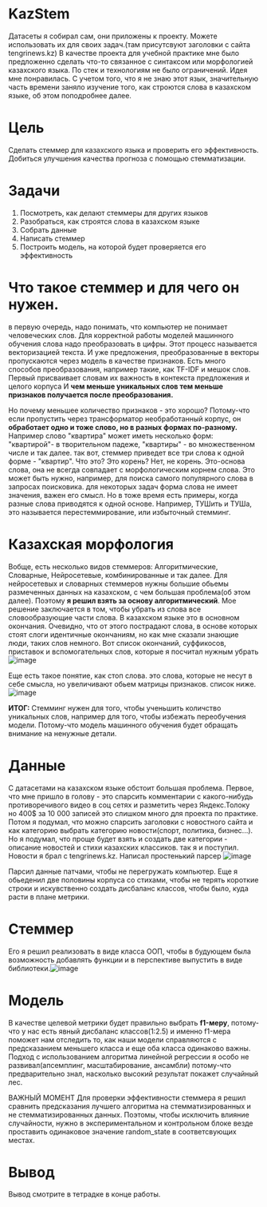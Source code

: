 # KazStem
Датасеты я собирал сам, они приложены к проекту. Можете использовать их для своих задач.(там присутсвуют заголовки с сайта tengrinews.kz)
В качестве проекта для учебной практике мне было предложенно сделать что-то связанное с синтаксом или морфологией казахского языка. По стек и технологиям не было ограничений. Идея мне понравилась. С учетом того, что я не знаю этот язык, значительную часть времени заняло изучение того, как строются слова в казахском языке, об этом поподробнее далее.
# Цель
Сделать стеммер для казахского языка и проверить его эффективность. Добиться улучшения качества прогноза с помощью стемматизации.
# Задачи
<ol>
  <li>Посмотреть, как делают стеммеры для других языков</li>
  <li>Разобраться, как строятся слова в казахском языке</li>
  <li>Собрать данные</li>
  <li>Написать стеммер</li>
  <li>Построить модель, на которой будет проверяется его эффективность</li>
</ol>

# Что такое стеммер и для чего он нужен.
в первую очередь, надо понимать, что компьютер не понимает человеческих слов. Для корректной работы моделей машинного обучения слова надо преобразовать в цифры. Этот процесс называется векторизацией текста. И уже предложения, преобразованные в векторы пропускаются через модель в качестве признаков. Есть много способов преобразования, например такие, как TF-IDF и мешок слов. Первый присваивает словам их важность в контекста предложения и целого корпуса И <strong>чем меньше уникальных слов тем меньше признаков получается после преобразования.</strong>

Но почему меньшее количество признаков - это хорошо? Потому-что если пропустить через трансформатор необработанный корпус, он <strong>обработает одно и тоже слово, но в разных формах по-разному.</strong> Например слово "квартира" может иметь несколько форм: "квартирой"- в творительном падеже, "квартиры" - во множественном числе и так далее. так вот, стеммер приведет все три слова к одной форме - "квартир". Что это? Это корень? Нет, не корень. Это-основа слова, она не всегда совпадает с морфологическим корнем слова. Это может быть нужно, например, для поиска самого популярного слова в запросах поисковика. для некоторых задач форма слова не имеет значения, важен его смысл. Но в тоже время есть примеры, когда разные слова приводятся к одной основе. Например, ТУШить и ТУШа, это называется перестеммирование, или избыточный стемминг.

# Казахская морфология
Вобще, есть несколько видов стеммеров: Алгоритмические, Словарные, Нейросетевые, комбинированные и так далее. Для нейросетевых и словарных стеммеров нужны большие обьемы размеченных данных на казахском, с чем большая проблема(об этом далее). Поэтому <strong>я решил взять за основу алгоритмический</strong>. Мое решение заключается в том, чтобы убрать из слова все словообразующие части слова. В казахском языке это в основном окончания. Очевидно, что от этого пострадают слова, в основе которых стоят слоги идентичные окончаниям, но как мне сказали знающие люди, таких слов немного. Вот список окончаний, суффикосов, приставок и вспомогательных слов, которые я посчитал нужным убрать![image](https://user-images.githubusercontent.com/104565128/173240710-f8942d13-a0d1-4d44-9208-84371c452191.png)

Еще есть такое понятие, как стоп слова. это слова, которые не несут в себе смысла, но увеличивают обьем матрицы признаков. список ниже.![image](https://user-images.githubusercontent.com/104565128/173240929-1d76aa7e-bea6-48b6-bc77-f76f5a7b3916.png)

<strong>ИТОГ:</strong> Стемминг нужен для того, чтобы ученьшить количство уникальных слов, например для того, чтобы избежать переобучения модели. Потому-что модель машинного обучения будет обращать внимание на ненужные детали.

# Данные
С датасетами на казахском языке обстоит большая проблема. Первое, что мне пришло в голову - это спарсить комментарии с какого-нибудь противоречивого видео в соц сетях и разметить через Яндекс.Толоку но 400$ за 10 000 записей это слишком много для проекта по практике. Потом я подумал, что можно спарсить заголовки с новостного сайта и как категорию выбрать категорию новости(спорт, политика, бизнес...). Но я подумал, что проще будет взять и создать две категории - описание новостей и стихи казахских классиков. так я и поступил. Новости я брал с tengrinews.kz. Написал простенький парсер
![image](https://user-images.githubusercontent.com/104565128/173241482-a530d53d-569c-454c-9793-a71815a9df80.png)

Парсил данные патчами, чтобы не перегружать компьютер. Еще я обьеденил две половины корпуса со стихами, чтобы не терять короткие строки и искувственно создать дисбаланс классов, чтобы было, куда расти в плане метрики.

# Стеммер
Его я решил реализовать в виде класса ООП, чтобы в будующем была возможность добавлять функции и в перспективе выпустить в виде библиотеки.![image](https://user-images.githubusercontent.com/104565128/173241605-6fa4c632-fd24-4ecf-8518-89fb60195354.png)

# Модель
В качестве целевой метрики будет правильно выбрать <strong>f1-меру</strong>, потому-что у нас есть явный дисбаланс классов(1:2.5) и именно f1-мера поможет нам отследить то, как наши модели справляются с предсказанием меньшего класса и еще оба класса одинаково важны. Подход с использованием алгоритма линейной регрессии я особо не развивал(апсемплинг, масштабирование, ансамбли) потому-что предварительно знал, насколько высокий результат покажет случайный лес.

</strong>ВАЖНЫЙ МОМЕНТ</strong> Для проверки эффективности стеммера я решил сравнить предсказания лучшего алгоритма на стемматизированных и не стемматизированных данных. Поэтомы, чтобы исключить влияние случайности, нужно в экспериментальном и контрольном блоке везде проставить одинаковое значение random_state в соответсвующих местах.
# Вывод
Вывод смотрите в тетрадке в конце работы.
